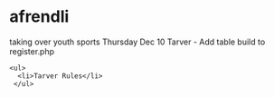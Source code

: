 # afrendli
taking over youth sports
Thursday Dec 10
  Tarver - Add table build to register.php
    
    <ul>
      <li>Tarver Rules</li>
     </ul>
 







